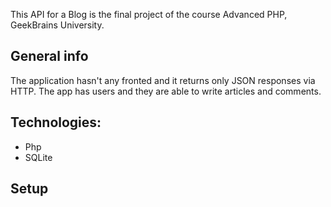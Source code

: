 This API for a Blog is the final project of the course Advanced PHP, GeekBrains University.

## General info

The application hasn't any fronted and it returns only JSON responses via HTTP. The app has users and they are able to write articles and comments.

## Technologies:
* Php
* SQLite

## Setup


